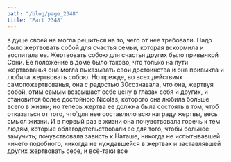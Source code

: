 ```yaml
---
path: "/blog/page_2348"
title: "Part 2348"
---
```


 в душе своей не могла решиться на то, чего от нее требовали. Надо было жертвовать собой для счастья семьи, которая вскормила и воспитала ее. Жертвовать собою для счастья других было привычкой Сони. Ее положение в доме было таково, что только на пути жертвованья она могла выказывать свои достоинства и она привыкла и любила жертвовать собою. Но прежде, во всех действиях самопожертвованья, она с радостью 30сознавала, что она, жертвуя собой, этим самым возвышает себе цену в глазах себя и других, и становится более достойною Nicolas, которого она любила больше всего в жизни; но теперь жертва ее должна была состоять в том, чтоб отказаться от того, что̀ для нее составляло всю награду жертвы, весь смысл жизни. И в первый раз в жизни она почувствовала горечь к тем людям, которые облагодетельствовали ее для того, чтобы больнее замучить; почувствовала зависть к Наташе, никогда не испытывавшей ничего подобного, никогда не нуждавшейся в жертвах и заставлявшей других жертвовать себе, и всё-таки все
